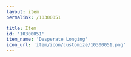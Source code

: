 ```yaml
---
layout: item
permalink: /10300051

title: Item
id: '10300051'
item_name: 'Desperate Longing'
icon_url: 'item/icon/customize/10300051.png'
---
```

